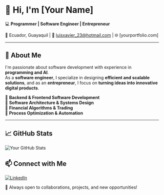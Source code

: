 # 👋 Hi, I'm [Your Name]  
💻 **Programmer | Software Engineer | Entrepreneur**  

📍 Ecuador, Guayaquil | 📧 luisxavier_23@hotmail.com | 🌐 [yourportfolio.com]  

---

## 🚀 About Me  
I'm passionate about software development with experience in **programming and AI**.  
As a **software engineer**, I specialize in designing **efficient and scalable solutions**, and as an **entrepreneur**, I focus on **turning ideas into innovative digital products**.  

🔹 **Backend & Frontend Software Development**  
🔹 **Software Architecture & Systems Design**  
🔹 **Financial Algorithms & Trading**  
🔹 **Process Optimization & Automation**  

---

## 📈 GitHub Stats  
![Your GitHub Stats](https://github-readme-stats.vercel.app/api?username=yourusername&show_icons=true&theme=radical)  

## 📫 Connect with Me  
[![LinkedIn](https://img.shields.io/badge/LinkedIn-0A66C2?style=for-the-badge&logo=linkedin&logoColor=white)](https://linkedin.com/in/yourprofile)  

🚀 Always open to collaborations, projects, and new opportunities!  


